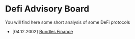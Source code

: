 # Defi Advisory Board

You will find here some short analysis of some DeFi protocols

- [04.12.2002] [Bundles Finance](./bundles-finance.md)
